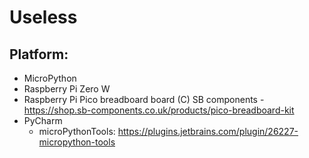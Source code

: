 # Useless

## Platform:

- MicroPython
- Raspberry Pi Zero W
- Raspberry Pi Pico breadboard board (C) SB components - https://shop.sb-components.co.uk/products/pico-breadboard-kit
- PyCharm
  - microPythonTools: https://plugins.jetbrains.com/plugin/26227-micropython-tools
  
 